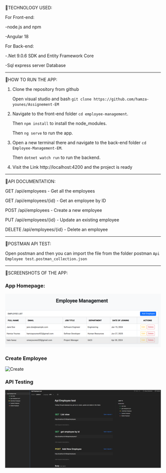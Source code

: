 📌TECHNOLOGY USED: 

For Front-end: 

-node.js and npm

-Angular 18

For Back-end:

-.Net 9.0.6 SDK and Entity Framework Core

-Sql express server Database

----

📌HOW TO RUN THE APP:
1. Clone the repository from github

   Open visual studio and bash `git clone https://github.com/hamza-younes/Assignement-EM`

2. Navigate to the front-end folder `cd employee-management`.

   Then `npm install` to install the node_modules.

   Then `ng serve` to run the app.

3. Open a new terminal there and navigate to the back-end folder `cd Employee-Management-EM`.
  
   Then `dotnet watch run` to run the backend.

4. Visit the Link http://localhost:4200 and the project is ready

----

📌API DOCUMENTATION:

GET /api/employees - Get all the employees

GET /api/employees/{id} - Get an employee by ID  

POST /api/employees - Create a new employee  

PUT /api/employees/{id} - Update an existing employee   

DELETE /api/employees/{id} - Delete an employee  

----

📌POSTMAN API TEST:

Open postman and then you can import the file from the folder postman `Api Employee test.postman_collection.json`

---

📌SCREENSHOTS OF THE APP:

### App Homepage:
![Home](./Screenshots/home.png)

### Create Employee
![Create](./Screenshots/create.png)

### API Testing
![Postman](./Screenshots/postman.png)
